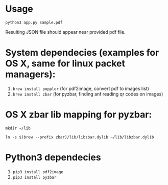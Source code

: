 # Usage

`python3 app.py sample.pdf`

Resulting JSON file should appear near provided pdf file.

# System dependecies (examples for OS X, same for linux packet managers):

1. `brew install poppler` (for pdf2image, convert pdf to images list)
2. `brew install zbar` (for pyzbar, finding anf reading qr codes on images)


# OS X zbar lib mapping for pyzbar:
```
mkdir ~/lib

ln -s $(brew --prefix zbar)/lib/libzbar.dylib ~/lib/libzbar.dylib
```

# Python3 dependecies

1. `pip3 install pdf2image`
2. `pip3 install pyzbar`

